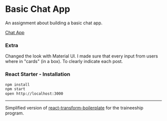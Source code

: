 # Basic Chat App
An assignment about building a basic chat app. 

[Chat App](http://curious-chatters.bitballoon.com/)

### Extra
Changed the look with Material UI. I made sure that every input from users where in "cards" (in a box). To clearly indicate each post. 

### React Starter - Installation

```bash
npm install
npm start
open http://localhost:3000
```


------------------

Simplified version of [react-transform-boilerplate](https://github.com/gaearon/react-transform-boilerplate) for the
traineeship program.
